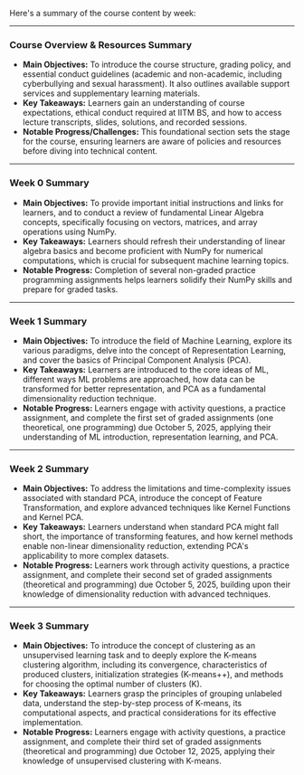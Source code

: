 Here's a summary of the course content by week:

---

### Course Overview & Resources Summary

*   **Main Objectives:** To introduce the course structure, grading policy, and essential conduct guidelines (academic and non-academic, including cyberbullying and sexual harassment). It also outlines available support services and supplementary learning materials.
*   **Key Takeaways:** Learners gain an understanding of course expectations, ethical conduct required at IITM BS, and how to access lecture transcripts, slides, solutions, and recorded sessions.
*   **Notable Progress/Challenges:** This foundational section sets the stage for the course, ensuring learners are aware of policies and resources before diving into technical content.

---

### Week 0 Summary

*   **Main Objectives:** To provide important initial instructions and links for learners, and to conduct a review of fundamental Linear Algebra concepts, specifically focusing on vectors, matrices, and array operations using NumPy.
*   **Key Takeaways:** Learners should refresh their understanding of linear algebra basics and become proficient with NumPy for numerical computations, which is crucial for subsequent machine learning topics.
*   **Notable Progress:** Completion of several non-graded practice programming assignments helps learners solidify their NumPy skills and prepare for graded tasks.

---

### Week 1 Summary

*   **Main Objectives:** To introduce the field of Machine Learning, explore its various paradigms, delve into the concept of Representation Learning, and cover the basics of Principal Component Analysis (PCA).
*   **Key Takeaways:** Learners are introduced to the core ideas of ML, different ways ML problems are approached, how data can be transformed for better representation, and PCA as a fundamental dimensionality reduction technique.
*   **Notable Progress:** Learners engage with activity questions, a practice assignment, and complete the first set of graded assignments (one theoretical, one programming) due October 5, 2025, applying their understanding of ML introduction, representation learning, and PCA.

---

### Week 2 Summary

*   **Main Objectives:** To address the limitations and time-complexity issues associated with standard PCA, introduce the concept of Feature Transformation, and explore advanced techniques like Kernel Functions and Kernel PCA.
*   **Key Takeaways:** Learners understand when standard PCA might fall short, the importance of transforming features, and how kernel methods enable non-linear dimensionality reduction, extending PCA's applicability to more complex datasets.
*   **Notable Progress:** Learners work through activity questions, a practice assignment, and complete their second set of graded assignments (theoretical and programming) due October 5, 2025, building upon their knowledge of dimensionality reduction with advanced techniques.

---

### Week 3 Summary

*   **Main Objectives:** To introduce the concept of clustering as an unsupervised learning task and to deeply explore the K-means clustering algorithm, including its convergence, characteristics of produced clusters, initialization strategies (K-means++), and methods for choosing the optimal number of clusters (K).
*   **Key Takeaways:** Learners grasp the principles of grouping unlabeled data, understand the step-by-step process of K-means, its computational aspects, and practical considerations for its effective implementation.
*   **Notable Progress:** Learners engage with activity questions, a practice assignment, and complete their third set of graded assignments (theoretical and programming) due October 12, 2025, applying their knowledge of unsupervised clustering with K-means.